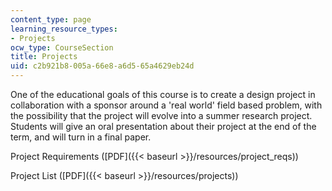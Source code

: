 ```yaml
---
content_type: page
learning_resource_types:
- Projects
ocw_type: CourseSection
title: Projects
uid: c2b921b8-005a-66e8-a6d5-65a4629eb24d
---
```


One of the educational goals of this course is to create a design project in collaboration with a sponsor around a 'real world' field based problem, with the possibility that the project will evolve into a summer research project. Students will give an oral presentation about their project at the end of the term, and will turn in a final paper.

Project Requirements ([PDF]({{< baseurl >}}/resources/project_reqs))

Project List ([PDF]({{< baseurl >}}/resources/projects))